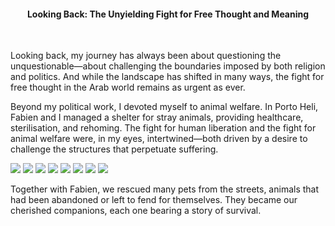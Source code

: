 <center><h4>Looking Back: The Unyielding Fight for Free Thought and Meaning</h4></center>
<br/>

Looking back, my journey has always been about questioning the unquestionable—about challenging the boundaries imposed by both religion and politics. And while the landscape has shifted in many ways, the fight for free thought in the Arab world remains as urgent as ever.

Beyond my political work, I devoted myself to animal welfare. In Porto Heli, Fabien and I managed a shelter for stray animals, providing healthcare, sterilisation, and rehoming. The fight for human liberation and the fight for animal welfare were, in my eyes, intertwined—both driven by a desire to challenge the structures that perpetuate suffering.

![](72.jpeg)
![](73.jpeg)
![](74.jpeg)
![](75.jpeg)
![](76.jpeg)
![](77.jpeg)
![](78.jpeg)
![](79.jpeg)

Together with Fabien, we rescued many pets from the streets, animals that had been abandoned or left to fend for themselves. They became our cherished companions, each one bearing a story of survival.

